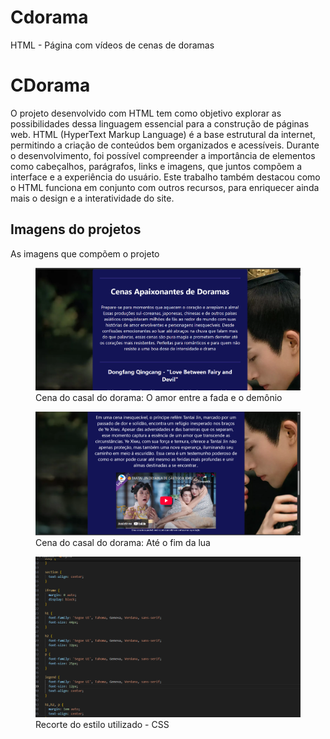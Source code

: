 # Cdorama
HTML -  Página com vídeos de cenas de doramas

<!DOCTYPE html>
<html lang="en">
   <head>
   <body>
 <meta charset="utf-8">
 <meta name="viewport" content="width=device-width, initial-scale=1.0">
<title>Projeto</title>
       </head>
    </body>
    <body>
    <h1>CDorama</h1>
    <p>O projeto desenvolvido com HTML tem como objetivo explorar as possibilidades dessa linguagem essencial para a construção de páginas web. HTML (HyperText Markup Language) é a base estrutural da internet, permitindo a criação de conteúdos bem organizados e acessíveis. Durante o desenvolvimento, foi possível compreender a importância de elementos como cabeçalhos, parágrafos, links e imagens, que juntos compõem a interface e a experiência do usuário. Este trabalho também destacou como o HTML funciona em conjunto com outros recursos, para enriquecer ainda mais o design e a interatividade do site.
</p>
        <h2>Imagens do projetos</h2>
          <p>As imagens que compõem o projeto</p>
  <figure>
<img src="https://raw.githubusercontent.com/sbr-rodrigues/Cdorama/refs/heads/main/Euamodorama%20(1).png" alt="Dongfang Qincang e a fada Orquídea"></a>
<figcaption>Cena do casal do dorama: O amor entre a fada e o demônio</figcaption>
   </figure>
 <figure>
   <img src="https://raw.githubusercontent.com/sbr-rodrigues/Cdorama/refs/heads/main/Euamodorama%20(2).png" alt="Tantai Jin e Ye Xiwu"></a>
    <figcaption>Cena do casal do dorama: Até o fim da lua</figcaption>
      </figure>
       <figure>
         <img src="https://raw.githubusercontent.com/sbr-rodrigues/Cdorama/refs/heads/main/Euamodorama%20(3).png" alt="parte do CSS"></a>
 <figcaption>Recorte do estilo utilizado - CSS</figcaption>
    </figure>
    </body>
    </html>
